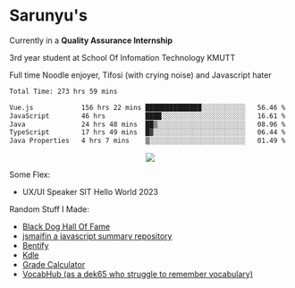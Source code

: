# Sarunyu's
<p>Currently in a <strong>Quality Assurance Internship</strong></p>
<p>3rd year student at School Of Infomation Technology KMUTT</p>
<p>Full time Noodle enjoyer, Tifosi (with crying noise) and Javascript hater</p>

<!--START_SECTION:waka-->

```txt
Total Time: 273 hrs 59 mins

Vue.js            156 hrs 22 mins ██████████████░░░░░░░░░░░   56.46 %
JavaScript        46 hrs          ████░░░░░░░░░░░░░░░░░░░░░   16.61 %
Java              24 hrs 48 mins  ██▒░░░░░░░░░░░░░░░░░░░░░░   08.96 %
TypeScript        17 hrs 49 mins  █▓░░░░░░░░░░░░░░░░░░░░░░░   06.44 %
Java Properties   4 hrs 7 mins    ▒░░░░░░░░░░░░░░░░░░░░░░░░   01.49 %
```

<!--END_SECTION:waka-->
<div align=center>
  <img src="https://skillicons.dev/icons?i=typescript,javascript,nodejs,java,spring,react,vue,mysql,mongodb,docker,linux" />
</div>

Some Flex:
- UX/UI Speaker SIT Hello World 2023

Random Stuff I Made:
- [Black Dog Hall Of Fame](https://bdoghalloffame.vercel.app/)
- [jsmaifin a javascript summary repository](https://github.com/ssarunyu/js-maifin)
- [Bentify](https://bentify.vercel.app/)
- [Kdle](https://kdle.vercel.app/)
- [Grade Calculator](https://grade-calculator-virid.vercel.app/)
- [VocabHub (as a dek65 who struggle to remember vocabulary)](https://vocabhub.vercel.app/)
